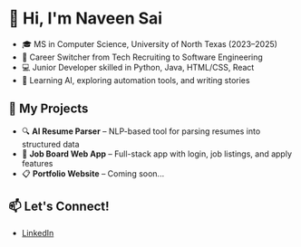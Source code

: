 # 👋 Hi, I'm Naveen Sai
- 🎓 MS in Computer Science, University of North Texas (2023–2025)
- 🔁 Career Switcher from Tech Recruiting to Software Engineering
- 💻 Junior Developer skilled in Python, Java, HTML/CSS, React
- 🤖 Learning AI, exploring automation tools, and writing stories

## 🔧 My Projects
- 🔍 **AI Resume Parser** – NLP-based tool for parsing resumes into structured data
- 💼 **Job Board Web App** – Full-stack app with login, job listings, and apply features
- 📋 **Portfolio Website** – Coming soon...

## 📫 Let's Connect!
- [LinkedIn](https://www.linkedin.com/in/naveensai-texas/)
